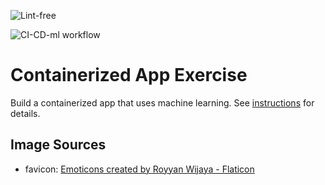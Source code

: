 ![Lint-free](https://github.com/nyu-software-engineering/containerized-app-exercise/actions/workflows/lint.yml/badge.svg)

![CI-CD-ml workflow](https://github.com/software-students-spring2024/4-containerized-app-exercise-team-fizzbuzz-2/actions/workflows/CI-CD-ml.yml/badge.svg)




# Containerized App Exercise

Build a containerized app that uses machine learning. See [instructions](./instructions.md) for details.

## Image Sources

- favicon: [Emoticons created by Royyan Wijaya - Flaticon](https://www.flaticon.com/free-icons/emot)
